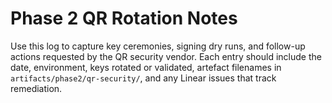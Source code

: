 # Phase 2 QR Rotation Notes

Use this log to capture key ceremonies, signing dry runs, and follow-up actions requested by the QR security vendor. Each entry should include the date, environment, keys rotated or validated, artefact filenames in `artifacts/phase2/qr-security/`, and any Linear issues that track remediation.
